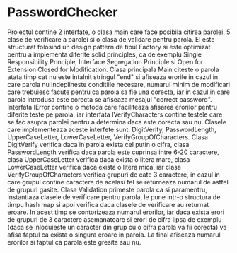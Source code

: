 # PasswordChecker
  Proiectul contine 2 interfate, o clasa main care face posibila citirea parolei, 5 clase de verificare a parolei si o clasa de validare pentru parola.
  El este structurat folosind un design pattern de tipul Factory si este optimizat pentru a implementa diferite solid principles, ca de exemplu Single Responsibility Principle, Interface Segregation Principle si Open for Extension Closed for Modification.
  Clasa principala Main citeste o parola atata timp cat nu este intalnit stringul "end" si afiseaza erorile in cazul in care parola nu indeplineste conditiile necesare, numarul minim de modificari care trebuiesc facute pentru ca parola sa fie una corecta, iar in cazul in care parola introdusa este corecta se afiseaza mesajul "correct password".
  Interfata IError contine o metoda care faciliteaza afisarea erorilor pentru diferite teste pe parola, iar interfata IVerifyCharacters contine testele care se fac asupra parolei pentru a determina daca este corecta sau nu.
  Clasele care implementeaza aceste interfete sunt: DigitVerify, PasswordLength, UpperCaseLetter, LowerCaseLetter, VerifyGroupOfCharacters.  Clasa DigitVerify verifica daca in parola exista cel putin o cifra, clasa PasswordLength verifica daca parola este cuprinsa intre 6-20 caractere, clasa UpperCaseLetter verifica daca exista o litera mare, clasa LowerCaseLetter verifica daca exista o litera mica, iar clasa VerifyGroupOfCharacters verifica grupuri de cate 3 caractere, in cazul in care grupul contine caractere de acelasi fel se returneaza numarul de astfel de grupuri gasite.
  Clasa Validation primeste parola ca si paramentru, instantiaza clasele de verificare pentru parola, le pune intr-o structura de timpu hash map si apoi verifica daca clasele de verificare au returnat eroare. In acest timp se contorizeaza numarul erorilor, iar daca exista erori de grupuri de 3 caractere asemanatoare si erori de cifra lipsa de exemplu
  (daca se inlocuieste un caracter din grup cu o cifra parola va fii corecta) va afisa faptul ca exista o singura eroare in parola. La final afiseaza numarul erorilor si faptul ca parola este gresita sau nu.
